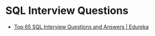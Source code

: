 # SQL Interview Questions

* [Top 65 SQL Interview Questions and Answers | Edureka](https://github.com/shamy1st/sql-interview-edureka)
